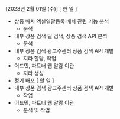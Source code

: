 [2023년 2월 01일 (수)]
[ 한 일 ]
* 상품 배치 엑셀일괄등록 배치 관련 기능 분석
    * 분석 
* 내부 상품 검색 딜 검색, 상품 검색 API 분석
    * 분석
* 내부 상품 검색 광고주센터 상품 검색 API 개발
    * 지라 할당, 작업 
* 어드민, 파트너 웹 알람 이관 
    * 지라 생성
* 정기 배포
[ 할 일 ]
* 내부 상품 검색 광고주센터 상품 검색 API 개발
    * 작업
* 어드민, 파트너 웹 알람 이관 
    * 분석 및 작업
